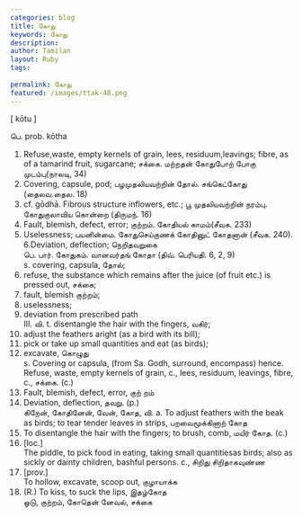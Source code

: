 ```yaml
---
categories: blog
title: கோது
keywords: கோது
description: 
author: Tamilan
layout: Ruby
tags: 
 
permalink: கோது
featured: /images/ttak-48.png
---
```

  
[ kōtu ]  
  
பெ. prob. kōtha  
1. Refuse,waste, empty kernels of grain, lees, residuum,leavings; fibre, as of a tamarind fruit, sugarcane; சக்கை. மற்றதன் கோதுபோற் போகு முடம்பு(நாலடி, 34)  
2. Covering, capsule, pod; பழமுதலியவற்றின் தோல். சங்கெட்கோது (தைலவ.தைல. 18)  
3. cf. gōdhā. Fibrous structure inflowers, etc.; பூ முதலியவற்றின் நரம்பு. கோதுகுலாவிய கொன்றை (திருமந். 16)  
4. Fault, blemish, defect, error; குற்றம். கோதியல் காமம்(சீவக. 233)  
5. Uselessness; பயனின்மை. கோதுசெய்குணக் கோதினுட் கோதனான் (சீவக. 240). 6.Deviation, deflection; நெறிதவறுகை  
பெ. பார். கோதுகம். வானவர்தங் கோதா (திவ். பெரியதி. 6, 2, 9)  
s. covering, capsula, தோல்;  
2. refuse, the substance which remains after the juice (of fruit etc.) is pressed out, சக்கை;  
3. fault, blemish குற்றம்;  
4. uselessness;  
5. deviation from prescribed path  
III. வி. t. disentangle the hair with the fingers, வகிர்;  
2. adjust the feathers aright (as a bird with its bill);  
3. pick or take up small quantities and eat (as birds);  
4. excavate, கொழுது  
s. Covering or capsula, (from Sa. Godh, surround, encompass) hence. Refuse, waste, empty kernels of grain, c., lees, residuum, leavings, fibre, c., சக்கை. (c.)  
2. Fault, blemish, defect, error, குற் றம்  
3. Deviation, deflection, தவறு. (p.)  
கிறேன், கோதினேன், வேன், கோத, வி. a. To adjust feathers with the beak as birds; to tear tender leaves in strips, பறவைமூக்கினாற் கோத  
2. To disentangle the hair with the fingers; to brush, comb, மயிர் கோத. (c.)  
3. [loc.]  
The piddle, to pick food in eating, taking small quantitiesas birds; also as sickly or dainty children, bashful persons. c., சிறிது சிறிதாகவுண்ண  
4. [prov.]  
To hollow, excavate, scoop out, குழாயாக்க  
5. (R.) To kiss, to suck the lips, இதழ்கோத  
ஓடு, குற்றம், கோதென் னேவல், சக்கை